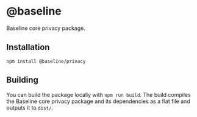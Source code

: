 # @baseline

Baseline core privacy package.

## Installation

`npm install @baseline/privacy`

## Building

You can build the package locally with `npm run build`. The build compiles the Baseline core privacy package and its dependencies as a flat file and outputs it to `dist/`.
